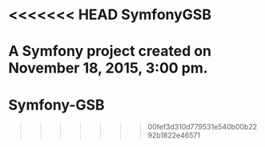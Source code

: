 <<<<<<< HEAD
SymfonyGSB
==========

A Symfony project created on November 18, 2015, 3:00 pm.
=======
# Symfony-GSB
>>>>>>> 00fef3d310d779531e540b00b2292b1822e46571
